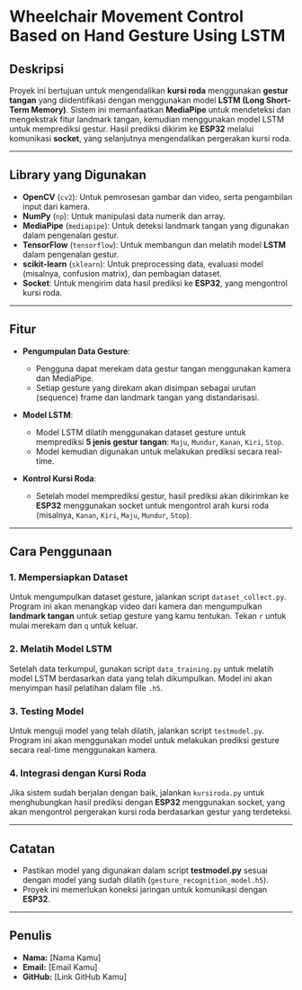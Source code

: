 # Wheelchair Movement Control Based on Hand Gesture Using LSTM

## Deskripsi
Proyek ini bertujuan untuk mengendalikan **kursi roda** menggunakan **gestur tangan** yang diidentifikasi dengan menggunakan model **LSTM (Long Short-Term Memory)**. Sistem ini memanfaatkan **MediaPipe** untuk mendeteksi dan mengekstrak fitur landmark tangan, kemudian menggunakan model LSTM untuk memprediksi gestur. Hasil prediksi dikirim ke **ESP32** melalui komunikasi **socket**, yang selanjutnya mengendalikan pergerakan kursi roda.

---

## Library yang Digunakan
- **OpenCV** (`cv2`): Untuk pemrosesan gambar dan video, serta pengambilan input dari kamera.
- **NumPy** (`np`): Untuk manipulasi data numerik dan array.
- **MediaPipe** (`mediapipe`): Untuk deteksi landmark tangan yang digunakan dalam pengenalan gestur.
- **TensorFlow** (`tensorflow`): Untuk membangun dan melatih model **LSTM** dalam pengenalan gestur.
- **scikit-learn** (`sklearn`): Untuk preprocessing data, evaluasi model (misalnya, confusion matrix), dan pembagian dataset.
- **Socket**: Untuk mengirim data hasil prediksi ke **ESP32**, yang mengontrol kursi roda.

---

## Fitur
- **Pengumpulan Data Gesture**:
  - Pengguna dapat merekam data gestur tangan menggunakan kamera dan MediaPipe.
  - Setiap gesture yang direkam akan disimpan sebagai urutan (sequence) frame dan landmark tangan yang distandarisasi.

- **Model LSTM**:
  - Model LSTM dilatih menggunakan dataset gesture untuk memprediksi **5 jenis gestur tangan**: `Maju`, `Mundur`, `Kanan`, `Kiri`, `Stop`.
  - Model kemudian digunakan untuk melakukan prediksi secara real-time.

- **Kontrol Kursi Roda**:
  - Setelah model memprediksi gestur, hasil prediksi akan dikirimkan ke **ESP32** menggunakan socket untuk mengontrol arah kursi roda (misalnya, `Kanan`, `Kiri`, `Maju`, `Mundur`, `Stop`).

---

## Cara Penggunaan

### 1. **Mempersiapkan Dataset**
Untuk mengumpulkan dataset gesture, jalankan script `dataset_collect.py`. Program ini akan menangkap video dari kamera dan mengumpulkan **landmark tangan** untuk setiap gesture yang kamu tentukan. Tekan `r` untuk mulai merekam dan `q` untuk keluar.

### 2. **Melatih Model LSTM**
Setelah data terkumpul, gunakan script `data_training.py` untuk melatih model LSTM berdasarkan data yang telah dikumpulkan. Model ini akan menyimpan hasil pelatihan dalam file `.h5`.

### 3. **Testing Model**
Untuk menguji model yang telah dilatih, jalankan script `testmodel.py`. Program ini akan menggunakan model untuk melakukan prediksi gesture secara real-time menggunakan kamera.

### 4. **Integrasi dengan Kursi Roda**
Jika sistem sudah berjalan dengan baik, jalankan `kursiroda.py` untuk menghubungkan hasil prediksi dengan **ESP32** menggunakan socket, yang akan mengontrol pergerakan kursi roda berdasarkan gestur yang terdeteksi.

---

## Catatan
- Pastikan model yang digunakan dalam script **testmodel.py** sesuai dengan model yang sudah dilatih (`gesture_recognition_model.h5`).
- Proyek ini memerlukan koneksi jaringan untuk komunikasi dengan **ESP32**.

---

## Penulis
- **Nama:** [Nama Kamu]
- **Email:** [Email Kamu]
- **GitHub:** [Link GitHub Kamu]
